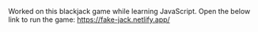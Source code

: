 Worked on this blackjack game while learning JavaScript.
Open the below link to run the game:
https://fake-jack.netlify.app/
